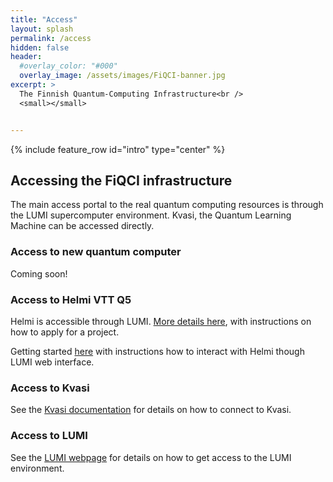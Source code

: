 ```yaml
---
title: "Access"
layout: splash
permalink: /access
hidden: false
header:
  #overlay_color: "#000"
  overlay_image: /assets/images/FiQCI-banner.jpg
excerpt: >
  The Finnish Quantum-Computing Infrastructure<br />
  <small></small>


---
```


{% include feature_row id="intro" type="center" %}

## Accessing the FiQCI infrastructure

The main access portal to the real quantum computing resources is through the LUMI supercomputer environment. Kvasi, the Quantum Learning Machine can be accessed directly.

### Access to new quantum computer

Coming soon!

### Access to Helmi VTT Q5

Helmi is accessible through LUMI. [More details here](_posts/2022-11-01-Helmi-pilot/), with instructions on how to apply for a project.

Getting started [here](_posts/2024-08-23-Lumi_web_introduction/) with instructions how to interact with Helmi though LUMI web interface.

### Access to Kvasi

See the [Kvasi documentation](https://docs.csc.fi/computing/quantum-computing/overview/#kvasi) for details on how to connect to Kvasi.

### Access to LUMI

See the [LUMI webpage](https://www.lumi-supercomputer.eu/get-started-2021/users-in-finland/) for details on how to get access to the LUMI environment.



